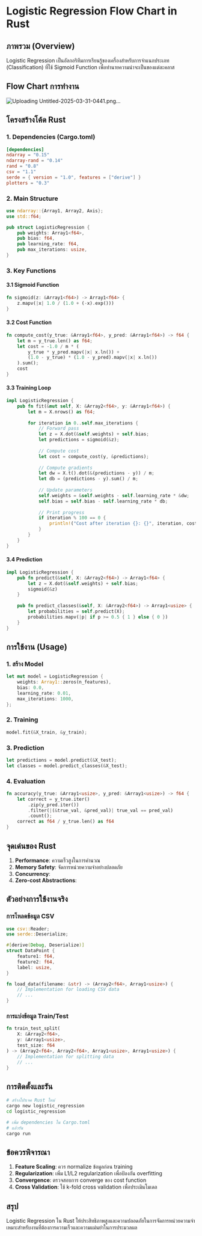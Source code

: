 # Logistic Regression Flow Chart in Rust

## ภาพรวม (Overview)

Logistic Regression เป็นอัลกอริทึมการเรียนรู้ของเครื่องสำหรับการจำแนกประเภท (Classification) ที่ใช้ Sigmoid Function เพื่อทำนายความน่าจะเป็นของแต่ละคลาส


## Flow Chart การทำงาน

![Uploading Untitled-2025-03-31-0441.png…]()


## โครงสร้างโค้ด Rust

### 1. Dependencies (Cargo.toml)
```toml
[dependencies]
ndarray = "0.15"
ndarray-rand = "0.14"
rand = "0.8"
csv = "1.1"
serde = { version = "1.0", features = ["derive"] }
plotters = "0.3"
```

### 2. Main Structure
```rust
use ndarray::{Array1, Array2, Axis};
use std::f64;

pub struct LogisticRegression {
    pub weights: Array1<f64>,
    pub bias: f64,
    pub learning_rate: f64,
    pub max_iterations: usize,
}
```

### 3. Key Functions

#### 3.1 Sigmoid Function
```rust
fn sigmoid(z: &Array1<f64>) -> Array1<f64> {
    z.mapv(|x| 1.0 / (1.0 + (-x).exp()))
}
```

#### 3.2 Cost Function
```rust
fn compute_cost(y_true: &Array1<f64>, y_pred: &Array1<f64>) -> f64 {
    let m = y_true.len() as f64;
    let cost = -1.0 / m * (
        y_true * y_pred.mapv(|x| x.ln()) + 
        (1.0 - y_true) * (1.0 - y_pred).mapv(|x| x.ln())
    ).sum();
    cost
}
```

#### 3.3 Training Loop
```rust
impl LogisticRegression {
    pub fn fit(&mut self, X: &Array2<f64>, y: &Array1<f64>) {
        let m = X.nrows() as f64;
        
        for iteration in 0..self.max_iterations {
            // Forward pass
            let z = X.dot(&self.weights) + self.bias;
            let predictions = sigmoid(&z);
            
            // Compute cost
            let cost = compute_cost(y, &predictions);
            
            // Compute gradients
            let dw = X.t().dot(&(predictions - y)) / m;
            let db = (predictions - y).sum() / m;
            
            // Update parameters
            self.weights = &self.weights - self.learning_rate * &dw;
            self.bias = self.bias - self.learning_rate * db;
            
            // Print progress
            if iteration % 100 == 0 {
                println!("Cost after iteration {}: {}", iteration, cost);
            }
        }
    }
}
```

#### 3.4 Prediction
```rust
impl LogisticRegression {
    pub fn predict(&self, X: &Array2<f64>) -> Array1<f64> {
        let z = X.dot(&self.weights) + self.bias;
        sigmoid(&z)
    }
    
    pub fn predict_classes(&self, X: &Array2<f64>) -> Array1<usize> {
        let probabilities = self.predict(X);
        probabilities.mapv(|p| if p >= 0.5 { 1 } else { 0 })
    }
}
```

## การใช้งาน (Usage)

### 1. สร้าง Model
```rust
let mut model = LogisticRegression {
    weights: Array1::zeros(n_features),
    bias: 0.0,
    learning_rate: 0.01,
    max_iterations: 1000,
};
```

### 2. Training
```rust
model.fit(&X_train, &y_train);
```

### 3. Prediction
```rust
let predictions = model.predict(&X_test);
let classes = model.predict_classes(&X_test);
```

### 4. Evaluation
```rust
fn accuracy(y_true: &Array1<usize>, y_pred: &Array1<usize>) -> f64 {
    let correct = y_true.iter()
        .zip(y_pred.iter())
        .filter(|(&true_val, &pred_val)| true_val == pred_val)
        .count();
    correct as f64 / y_true.len() as f64
}
```

## จุดเด่นของ Rust

1. **Performance**: ความเร็วสูงในการคำนวณ
2. **Memory Safety**: จัดการหน่วยความจำอย่างปลอดภัย
3. **Concurrency**: 
4. **Zero-cost Abstractions**: 
## ตัวอย่างการใช้งานจริง

### การโหลดข้อมูล CSV
```rust
use csv::Reader;
use serde::Deserialize;

#[derive(Debug, Deserialize)]
struct DataPoint {
    feature1: f64,
    feature2: f64,
    label: usize,
}

fn load_data(filename: &str) -> (Array2<f64>, Array1<usize>) {
    // Implementation for loading CSV data
    // ...
}
```

### การแบ่งข้อมูล Train/Test
```rust
fn train_test_split(
    X: &Array2<f64>, 
    y: &Array1<usize>, 
    test_size: f64
) -> (Array2<f64>, Array2<f64>, Array1<usize>, Array1<usize>) {
    // Implementation for splitting data
    // ...
}
```

## การติดตั้งและรัน

```bash
# สร้างโปรเจค Rust ใหม่
cargo new logistic_regression
cd logistic_regression

# เพิ่ม dependencies ใน Cargo.toml
# แล้วรัน
cargo run
```

## ข้อควรพิจารณา

1. **Feature Scaling**: ควร normalize ข้อมูลก่อน training
2. **Regularization**: เพิ่ม L1/L2 regularization เพื่อป้องกัน overfitting
3. **Convergence**: ตรวจสอบการ converge ของ cost function
4. **Cross Validation**: ใช้ k-fold cross validation เพื่อประเมินโมเดล

## สรุป

Logistic Regression ใน Rust ให้ประสิทธิภาพสูงและความปลอดภัยในการจัดการหน่วยความจำ เหมาะสำหรับงานที่ต้องการความเร็วและความแม่นยำในการประมวลผล
